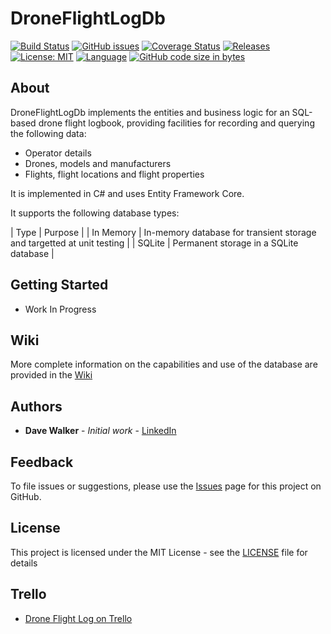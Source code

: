 # DroneFlightLogDb

[![Build Status](https://github.com/davewalker5/DroneFlightLogDb/workflows/.NET%20Core%20CI%20Build/badge.svg)](https://github.com/davewalker5/DroneFlightLogDb/actions)
[![GitHub issues](https://img.shields.io/github/issues/davewalker5/DroneFlightLogDb)](https://github.com/davewalker5/DroneFlightLogDb/issues)
[![Coverage Status](https://coveralls.io/repos/github/davewalker5/DroneFlightLogDb/badge.svg?branch=master)](https://coveralls.io/github/davewalker5/DroneFlightLogDb?branch=master)
[![Releases](https://img.shields.io/github/v/release/davewalker5/DroneFlightLogDb.svg?include_prereleases)](https://github.com/davewalker5/DroneFlightLogDb/releases)
[![License: MIT](https://img.shields.io/badge/License-MIT-blue.svg)](https://github.com/davewalker5/DroneFlightLogDb/blob/master/LICENSE)
[![Language](https://img.shields.io/badge/language-c%23-blue.svg)](https://github.com/davewalker5/DroneFlightLogDb/)
[![GitHub code size in bytes](https://img.shields.io/github/languages/code-size/davewalker5/DroneFlightLogDb)](https://github.com/davewalker5/DroneFlightLogDb/)

## About

DroneFlightLogDb implements the entities and business logic for an SQL-based drone flight logbook, providing facilities for recording and querying the following data:

* Operator details
* Drones, models and manufacturers
* Flights, flight locations and flight properties

It is implemented in C# and uses Entity Framework Core.

It supports the following database types:

| Type | Purpose |
| In Memory | In-memory database for transient storage and targetted at unit testing |
| SQLite | Permanent storage in a SQLite database |

## Getting Started

* Work In Progress

## Wiki

More complete information on the capabilities and use of the database are provided in the [Wiki](https://github.com/davewalker5/DroneFlightLogDb/wiki)

## Authors

- **Dave Walker** - *Initial work* - [LinkedIn](https://www.linkedin.com/in/davewalker5/)

## Feedback

To file issues or suggestions, please use the [Issues](https://github.com/davewalker5/DroneFlightLogDb/issues) page for this project on GitHub.

## License

This project is licensed under the MIT License - see the [LICENSE](LICENSE) file for details

## Trello

*  [Drone Flight Log on Trello](https://trello.com/b/AUdXWEIg)
